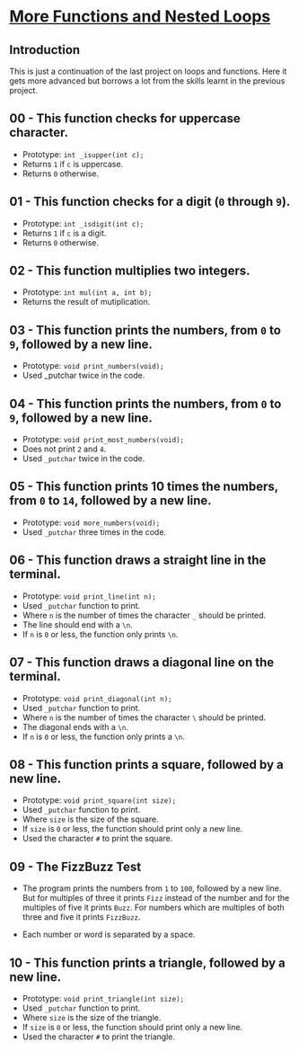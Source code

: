 # <ins>More Functions and Nested Loops</ins>

## Introduction

This is just a continuation of the last project on loops and functions. Here it gets more advanced but borrows a lot from the skills learnt in the previous project.

## 00 - This function checks for uppercase character.
- Prototype: `int _isupper(int c);`
- Returns `1` if `c` is uppercase.
- Returns `0` otherwise.

## 01 - This function checks for a digit (`0` through `9`).
- Prototype: `int _isdigit(int c);`
- Returns `1` if `c` is a digit.
- Returns `0` otherwise.

## 02 - This function multiplies two integers.
- Prototype: `int mul(int a, int b);`
- Returns the result of mutiplication.

## 03 - This function prints the numbers, from `0` to `9`, followed by a new line.
- Prototype: `void print_numbers(void);`
- Used	_putchar	 twice in the code.

## 04 - This function prints the numbers, from `0` to `9`, followed by a new line.
- Prototype: `void print_most_numbers(void);`
- Does not print `2` and `4`.
- Used `_putchar` twice in the code.

## 05 - This function prints 10 times the numbers, from `0` to `14`, followed by a new line.
- Prototype: `void more_numbers(void);`
- Used `_putchar` three times in the code.

## 06 - This function draws a straight line in the terminal.
- Prototype: `void print_line(int n);`
- Used `_putchar` function to print.
- Where `n` is the number of times the character `_` should be printed.
- The line should end with a `\n`.
- If `n` is `0` or less, the function only prints `\n`.

## 07 - This function draws a diagonal line on the terminal.
- Prototype: `void print_diagonal(int n);`
- Used `_putchar` function to print.
- Where `n` is the number of times the character `\` should be printed.
- The diagonal ends with a `\n`.
- If `n` is `0` or less, the function only prints a `\n`.

## 08 - This function prints a square, followed by a new line.
- Prototype: `void print_square(int size);`
- Used `_putchar` function to print.
- Where `size` is the size of the square.
- If `size` is `0` or less, the function should print only a new line.
- Used the character `#` to print the square.

## 09 - The FizzBuzz Test
- The program prints the numbers from `1` to `100`, followed by a new line. But for multiples of three it prints `Fizz` instead of the number and for the multiples of five it prints `Buzz`. For numbers which are multiples of both three and five it prints `FizzBuzz`.

- Each number or word is separated by a space.

## 10 - This function prints a triangle, followed by a new line.
- Prototype: `void print_triangle(int size);`
- Used `_putchar` function to print.
- Where `size` is the size of the triangle.
- If `size` is `0` or less, the function should print only a new line.
- Used the character `#` to print the triangle.

